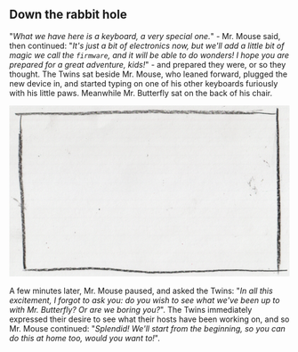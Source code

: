 ## Down the rabbit hole

"*What we have here is a keyboard, a very special one.*" - Mr. Mouse said, then
continued: "*It's just a bit of electronics now, but we'll add a little bit of
magic we call the `firmware`, and it will be able to do wonders! I hope you are
prepared for a great adventure, kids!*" - and prepared they were, or so they
thought. The Twins sat beside Mr. Mouse, who leaned forward, plugged the new
device in, and started typing on one of his other keyboards furiously with his
little paws. Meanwhile Mr. Butterfly sat on the back of his chair.

 <!-- TODO -->
 ![Working on the keyboard](../data/frame.png)

A few minutes later, Mr. Mouse paused, and asked the Twins: "*In all this
excitement, I forgot to ask you: do you wish to see what we've been up to with
Mr. Butterfly? Or are we boring you?*". The Twins immediately expressed their
desire to see what their hosts have been working on, and so Mr. Mouse continued:
"*Splendid! We'll start from the beginning, so you can do this at home too,
would you want to!*".
